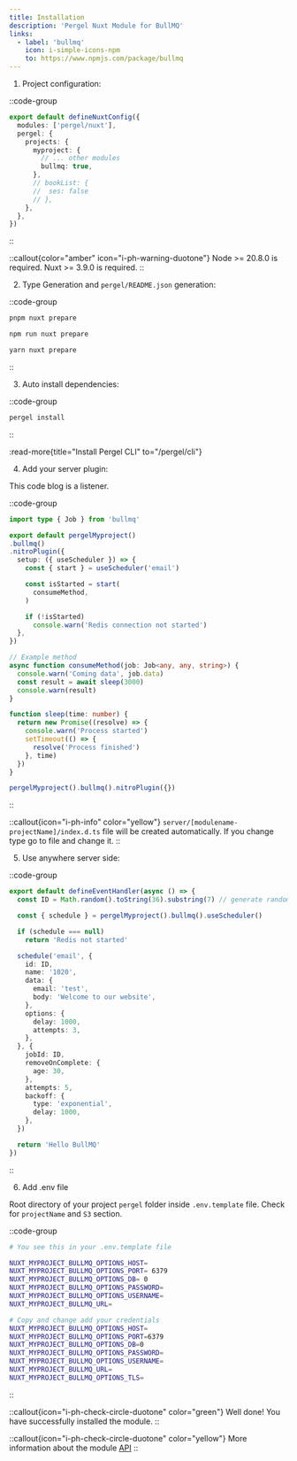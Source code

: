 ```yaml
---
title: Installation
description: 'Pergel Nuxt Module for BullMQ'
links:
  - label: 'bullmq'
    icon: i-simple-icons-npm
    to: https://www.npmjs.com/package/bullmq
---
```


1. Project configuration:

::code-group
```ts [nuxt.config.ts]
export default defineNuxtConfig({
  modules: ['pergel/nuxt'],
  pergel: {
    projects: {
      myproject: {
        // ... other modules
        bullmq: true,
      },
      // bookList: {
      //  ses: false
      // },
    },
  },
})
```
::

::callout{color="amber" icon="i-ph-warning-duotone"}
Node >= 20.8.0 is required.
Nuxt >= 3.9.0 is required.
::

2. Type Generation and `pergel/README.json` generation:

::code-group
```sh [pnpm]
pnpm nuxt prepare
```
```sh [npm]
npm run nuxt prepare
```
```sh [yarn]
yarn nuxt prepare
```
::

3. Auto install dependencies:

::code-group
```sh [terminal]
pergel install
```
::

:read-more{title="Install Pergel CLI" to="/pergel/cli"}


4. Add your server plugin:

This code blog is a listener.

::code-group
```ts [server/plugins/bullmqTest.ts]
import type { Job } from 'bullmq'

export default pergelMyproject()
.bullmq()
.nitroPlugin({
  setup: ({ useScheduler }) => {
    const { start } = useScheduler('email')

    const isStarted = start(
      consumeMethod,
    )

    if (!isStarted)
      console.warn('Redis connection not started')
  },
})

// Example method
async function consumeMethod(job: Job<any, any, string>) {
  console.warn('Coming data', job.data)
  const result = await sleep(3000)
  console.warn(result)
}

function sleep(time: number) {
  return new Promise((resolve) => {
    console.warn('Process started')
    setTimeout(() => {
      resolve('Process finished')
    }, time)
  })
}

```

```ts [composables]
pergelMyproject().bullmq().nitroPlugin({})
```

::


::callout{icon="i-ph-info" color="yellow"}
  `server/[modulename-projectName]/index.d.ts` file will be created automatically. If you change type go to file and change it.
::


5. Use anywhere server side:

::code-group
```ts [server/api/test.ts]
export default defineEventHandler(async () => {
  const ID = Math.random().toString(36).substring(7) // generate random id

  const { schedule } = pergelMyproject().bullmq().useScheduler()

  if (schedule === null)
    return 'Redis not started'

  schedule('email', {
    id: ID,
    name: '1020',
    data: {
      email: 'test',
      body: 'Welcome to our website',
    },
    options: {
      delay: 1000,
      attempts: 3,
    },
  }, {
    jobId: ID,
    removeOnComplete: {
      age: 30,
    },
    attempts: 5,
    backoff: {
      type: 'exponential',
      delay: 1000,
    },
  })

  return 'Hello BullMQ'
})
```
::

6. Add .env file

Root directory of your project `pergel` folder inside `.env.template` file. Check for `projectName` and `S3` section.

::code-group
```sh [.env]
# You see this in your .env.template file

NUXT_MYPROJECT_BULLMQ_OPTIONS_HOST=
NUXT_MYPROJECT_BULLMQ_OPTIONS_PORT= 6379
NUXT_MYPROJECT_BULLMQ_OPTIONS_DB= 0
NUXT_MYPROJECT_BULLMQ_OPTIONS_PASSWORD=
NUXT_MYPROJECT_BULLMQ_OPTIONS_USERNAME=
NUXT_MYPROJECT_BULLMQ_URL=

# Copy and change add your credentials
NUXT_MYPROJECT_BULLMQ_OPTIONS_HOST=
NUXT_MYPROJECT_BULLMQ_OPTIONS_PORT=6379
NUXT_MYPROJECT_BULLMQ_OPTIONS_DB=0
NUXT_MYPROJECT_BULLMQ_OPTIONS_PASSWORD=
NUXT_MYPROJECT_BULLMQ_OPTIONS_USERNAME=
NUXT_MYPROJECT_BULLMQ_URL=
NUXT_MYPROJECT_BULLMQ_OPTIONS_TLS=

```
::

::callout{icon="i-ph-check-circle-duotone" color="green"}
Well done! You have successfully installed the module.
::

::callout{icon="i-ph-check-circle-duotone" color="yellow"}
 More information about the module [API](./2.api.md)
::